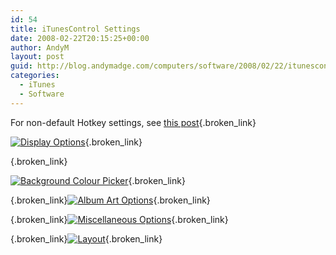```yaml
---
id: 54
title: iTunesControl Settings
date: 2008-02-22T20:15:25+00:00
author: AndyM
layout: post
guid: http://blog.andymadge.com/computers/software/2008/02/22/itunescontrol-settings/
categories:
  - iTunes
  - Software
---
```

For non-default Hotkey settings, see [this post](/2008/02/useful-itunes-keyboard-shortcuts/){.broken_link}

[<img id="image48" src="http://blog.andymadge.com/wp-content/uploads/screenshot-22_02_2008-17_52_57.png" alt="Display Options" />](http://blog.andymadge.com/computers/itunes/2008/02/22/useful-itunes-keyboard-shortcuts/){.broken_link}

[<!--more-->](http://blog.andymadge.com/computers/itunes/2008/02/22/useful-itunes-keyboard-shortcuts/){.broken_link}

[<img id="image49" src="http://blog.andymadge.com/wp-content/uploads/screenshot-22_02_2008-17_53_34.png" alt="Background Colour Picker" />](http://blog.andymadge.com/computers/itunes/2008/02/22/useful-itunes-keyboard-shortcuts/){.broken_link}

 [](http://blog.andymadge.com/computers/itunes/2008/02/22/useful-itunes-keyboard-shortcuts/){.broken_link}[<img id="image50" src="http://blog.andymadge.com/wp-content/uploads/screenshot-22_02_2008-17_54_16.png" alt="Album Art Options" />](http://blog.andymadge.com/computers/itunes/2008/02/22/useful-itunes-keyboard-shortcuts/){.broken_link}

 [](http://blog.andymadge.com/computers/itunes/2008/02/22/useful-itunes-keyboard-shortcuts/){.broken_link}[<img id="image51" src="http://blog.andymadge.com/wp-content/uploads/screenshot-22_02_2008-17_55_15.png" alt="Miscellaneous Options" />](http://blog.andymadge.com/computers/itunes/2008/02/22/useful-itunes-keyboard-shortcuts/){.broken_link}

 [](http://blog.andymadge.com/computers/itunes/2008/02/22/useful-itunes-keyboard-shortcuts/){.broken_link}[<img id="image52" src="http://blog.andymadge.com/wp-content/uploads/screenshot-22_02_2008-17_56_20.png" alt="Layout" />](http://blog.andymadge.com/computers/itunes/2008/02/22/useful-itunes-keyboard-shortcuts/){.broken_link}